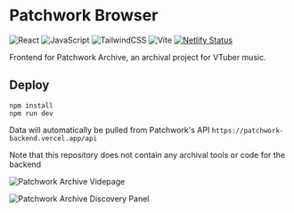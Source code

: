 # Patchwork Browser
![React](https://img.shields.io/badge/react-%2320232a.svg?style=for-the-badge&logo=react&logoColor=%2361DAFB)
![JavaScript](https://img.shields.io/badge/javascript-%23323330.svg?style=for-the-badge&logo=javascript&logoColor=%23F7DF1E)
![TailwindCSS](https://img.shields.io/badge/tailwindcss-%2338B2AC.svg?style=for-the-badge&logo=tailwind-css&logoColor=white)
![Vite](https://img.shields.io/badge/vite-%23646CFF.svg?style=for-the-badge&logo=vite&logoColor=white)
[![Netlify Status](https://api.netlify.com/api/v1/badges/2a8e849f-8415-4683-a6f7-06f4ff473049/deploy-status)](https://app.netlify.com/sites/patchwork-archive/deploys)

Frontend for Patchwork Archive, an archival project for VTuber music. 

## Deploy
```
npm install
npm run dev
```
Data will automatically be pulled from Patchwork's API `https://patchwork-backend.vercel.app/api`

Note that this repository does not contain any archival tools or code for the backend

![Patchwork Archive Videpage](https://github.com/Patchwork-Archive/Patchwork-Browser/assets/21994085/30b2cabf-07b4-4331-8ebf-709520d42baa)


![Patchwork Archive Discovery Panel](https://github.com/Patchwork-Archive/Patchwork-Browser/assets/21994085/e8e4b312-754e-4baa-9aff-6ec328516573)
